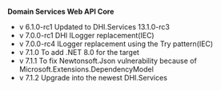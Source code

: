 ﻿﻿**Domain Services Web API Core**

- v 6.1.0-rc1 Updated to DHI.Services 13.1.0-rc3
- v 7.0.0-rc1 DHI ILogger replacement(IEC)
- v 7.0.0-rc4 ILogger replacement using the Try pattern(IEC)
- v 7.1.0 To add .NET 8.0 for the target
- v 7.1.1 To fix Newtonsoft.Json vulnerability because of Microsoft.Extensions.DependencyModel
- v 7.1.2 Upgrade into the newest DHI.Services